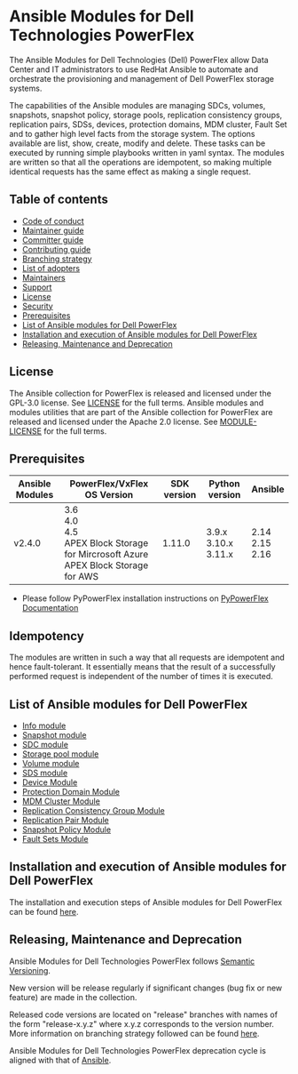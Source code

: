 # Ansible Modules for Dell Technologies PowerFlex

The Ansible Modules for Dell Technologies (Dell) PowerFlex allow Data Center and IT administrators to use RedHat Ansible to automate and orchestrate the provisioning and management of Dell PowerFlex storage systems.

The capabilities of the Ansible modules are managing SDCs, volumes, snapshots, snapshot policy, storage pools, replication consistency groups, replication pairs, SDSs, devices, protection domains, MDM cluster, Fault Set and to gather high level facts from the storage system. The options available are list, show, create, modify and delete. These tasks can be executed by running simple playbooks written in yaml syntax. The modules are written so that all the operations are idempotent, so making multiple identical requests has the same effect as making a single request.

## Table of contents

* [Code of conduct](https://github.com/dell/ansible-powerflex/blob/2.4.0/docs/CODE_OF_CONDUCT.md)
* [Maintainer guide](https://github.com/dell/ansible-powerflex/blob/2.4.0/docs/MAINTAINER_GUIDE.md)
* [Committer guide](https://github.com/dell/ansible-powerflex/blob/2.4.0/docs/COMMITTER_GUIDE.md)
* [Contributing guide](https://github.com/dell/ansible-powerflex/blob/2.4.0/docs/CONTRIBUTING.md)
* [Branching strategy](https://github.com/dell/ansible-powerflex/blob/2.4.0/docs/BRANCHING.md)
* [List of adopters](https://github.com/dell/ansible-powerflex/blob/2.4.0/docs/ADOPTERS.md)
* [Maintainers](https://github.com/dell/ansible-powerflex/blob/2.4.0/docs/MAINTAINERS.md)
* [Support](https://github.com/dell/ansible-powerflex/blob/2.4.0/docs/SUPPORT.md)
* [License](#license)
* [Security](https://github.com/dell/ansible-powerflex/blob/2.4.0/docs/SECURITY.md)
* [Prerequisites](#prerequisites)
* [List of Ansible modules for Dell PowerFlex](#list-of-ansible-modules-for-dell-powerflex)
* [Installation and execution of Ansible modules for Dell PowerFlex](#installation-and-execution-of-ansible-modules-for-dell-powerflex)
* [Releasing, Maintenance and Deprecation](#releasing-maintenance-and-deprecation)

## License
The Ansible collection for PowerFlex is released and licensed under the GPL-3.0 license. See [LICENSE](https://github.com/dell/ansible-powerflex/blob/2.4.0/LICENSE) for the full terms. Ansible modules and modules utilities that are part of the Ansible collection for PowerFlex are released and licensed under the Apache 2.0 license. See [MODULE-LICENSE](https://github.com/dell/ansible-powerflex/blob/2.4.0/MODULE-LICENSE) for the full terms.

## Prerequisites

| **Ansible Modules** | **PowerFlex/VxFlex OS Version** | **SDK version** | **Python version** | **Ansible**              |
|---------------------|-----------------------|-------|--------------------|--------------------------|
| v2.4.0 |3.6 <br> 4.0 <br> 4.5 <br> APEX Block Storage for Mircrosoft Azure <br> APEX Block Storage for AWS | 1.11.0 | 3.9.x <br> 3.10.x <br> 3.11.x | 2.14 <br> 2.15 <br> 2.16 |

  * Please follow PyPowerFlex installation instructions on [PyPowerFlex Documentation](https://github.com/dell/python-powerflex)
  
## Idempotency
The modules are written in such a way that all requests are idempotent and hence fault-tolerant. It essentially means that the result of a successfully performed request is independent of the number of times it is executed.

## List of Ansible modules for Dell PowerFlex
  * [Info module](https://github.com/dell/ansible-powerflex/blob/2.4.0/docs/modules/info.rst)
  * [Snapshot module](https://github.com/dell/ansible-powerflex/blob/2.4.0/docs/modules/snapshot.rst)
  * [SDC module](https://github.com/dell/ansible-powerflex/blob/2.4.0/docs/modules/sdc.rst)
  * [Storage pool module](https://github.com/dell/ansible-powerflex/blob/2.4.0/docs/modules/storagepool.rst)
  * [Volume module](https://github.com/dell/ansible-powerflex/blob/2.4.0/docs/modules/volume.rst)
  * [SDS module](https://github.com/dell/ansible-powerflex/blob/2.4.0/docs/modules/sds.rst)
  * [Device Module](https://github.com/dell/ansible-powerflex/blob/2.4.0/docs/modules/device.rst)
  * [Protection Domain Module](https://github.com/dell/ansible-powerflex/blob/2.4.0/docs/modules/protection_domain.rst)
  * [MDM Cluster Module](https://github.com/dell/ansible-powerflex/blob/2.4.0/docs/modules/mdm_cluster.rst)
  * [Replication Consistency Group Module](https://github.com/dell/ansible-powerflex/blob/2.4.0/docs/modules/replication_consistency_group.rst)
  * [Replication Pair Module](https://github.com/dell/ansible-powerflex/blob/2.4.0/docs/modules/replication_pair.rst)
  * [Snapshot Policy Module](https://github.com/dell/ansible-powerflex/blob/2.4.0/docs/modules/snapshot_policy.rst)
  * [Fault Sets Module](https://github.com/dell/ansible-powerflex/blob/2.4.0/docs/modules/fault_set.rst)

## Installation and execution of Ansible modules for Dell PowerFlex
The installation and execution steps of Ansible modules for Dell PowerFlex can be found [here](https://github.com/dell/ansible-powerflex/blob/2.4.0/docs/INSTALLATION.md).

## Releasing, Maintenance and Deprecation

Ansible Modules for Dell Technologies PowerFlex follows [Semantic Versioning](https://semver.org/).

New version will be release regularly if significant changes (bug fix or new feature) are made in the collection.

Released code versions are located on "release" branches with names of the form "release-x.y.z" where x.y.z corresponds to the version number. More information on branching strategy followed can be found [here](https://github.com/dell/ansible-powerflex/blob/2.4.0/docs/BRANCHING.md).

Ansible Modules for Dell Technologies PowerFlex deprecation cycle is aligned with that of [Ansible](https://docs.ansible.com/ansible/latest/dev_guide/module_lifecycle.html).